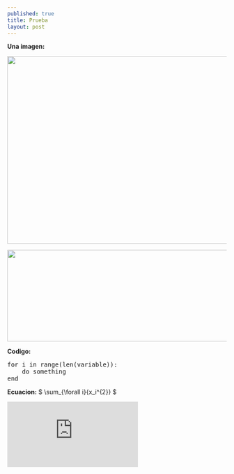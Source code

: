 ```yaml
---
published: true
title: Prueba
layout: post
---
```


__Una imagen:__

<img src="https://raw.githubusercontent.com/nicomedinap/nicomedinap.github.io/master/J_Ks_solo.png"
 height="430" width="750">
 
 <img src="https://raw.githubusercontent.com/nicomedinap/nicomedinap.github.io/master/Imagenes.jpg"
 height="210" width="810">


__Codigo:__

<p>
    <pre>
for i in range(len(variable)):
    do something
end</pre>
</p>


__Ecuacion:__
$ \sum_{\forall i}{x_i^{2}} $



![equation](http://latex.codecogs.com/gif.latex?Concentration%3D%5Cfrac%7BTotalTemplate%7D%7BTotalVolume%7D)  
